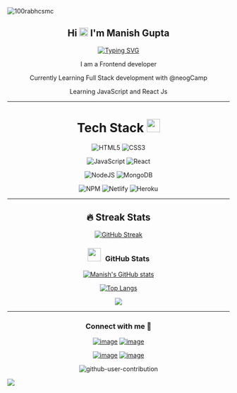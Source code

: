  <img src="https://komarev.com/ghpvc/?username=manishgupta416&label=Profile%20views&color=0e75b6&style=flat" alt="100rabhcsmc" />
 <h2 align="center">
  Hi <img src="https://media.giphy.com/media/hvRJCLFzcasrR4ia7z/giphy.gif" width="20"> I'm Manish Gupta 
 
</h2>
<p align="center">
  <a  href="https://git.io/typing-svg"><img src="https://readme-typing-svg.herokuapp.com?font=Fira+Code&pause=1000&color=FF6347&width=435&lines=+I'm+Manish+Gupta;++Computer+Science+Student;+Frontend+Web+developer;Currently+Learning+React+Js" alt="Typing SVG" /></a>
</p>

<div align="center">
<p>I am a Frontend developer</p>
<p>Currently Learning Full Stack development with @neogCamp</p>
<p>Learning JavaScript and React Js</p>
</div>


  

  <div align="center">

 ---

 # Tech Stack <img src = "https://media2.giphy.com/media/QssGEmpkyEOhBCb7e1/giphy.gif?cid=ecf05e47a0n3gi1bfqntqmob8g9aid1oyj2wr3ds3mg700bl&rid=giphy.gif" width = 30px> 
![HTML5](https://img.shields.io/badge/html5-%23E34F26.svg?style=for-the-badge&logo=html5&logoColor=white) ![CSS3](https://img.shields.io/badge/css3-%231572B6.svg?style=for-the-badge&logo=css3&logoColor=white) 

![JavaScript](https://img.shields.io/badge/javascript-%23323330.svg?style=for-the-badge&logo=javascript&logoColor=%23F7DF1E) ![React](https://img.shields.io/badge/react-%232C8EBB.svg?style=for-the-badge&logo=React&logoColor=white)  

 ![NodeJS](https://img.shields.io/badge/node.js-6DA55F?style=for-the-badge&logo=node.js&logoColor=white)
 ![MongoDB](https://img.shields.io/badge/MongoDB-%234ea94b.svg?style=for-the-badge&logo=mongodb&logoColor=white)
 
  ![NPM](https://img.shields.io/badge/NPM-%23000000.svg?style=for-the-badge&logo=npm&logoColor=white)  ![Netlify](https://img.shields.io/badge/netlify-%23000000.svg?style=for-the-badge&logo=netlify&logoColor=#00C7B7) 
  ![Heroku](https://img.shields.io/badge/heroku-%23430098.svg?style=for-the-badge&logo=heroku&logoColor=white) 

---
## 🔥 Streak Stats

  [![GitHub Streak](https://github-readme-streak-stats.herokuapp.com?user=manishgupta416&theme=dark&border_radius=4.7&date_format=j%20M%5B%20Y%5D)](https://git.io/streak-stats) 

  <h3 align="center" > <img src="https://media.giphy.com/media/iY8CRBdQXODJSCERIr/giphy.gif" width="30" height="30" style="margin-right: 10px;">GitHub Stats  </h3>


[![Manish's GitHub stats](https://github-readme-stats.vercel.app/api?username=manishgupta416&show_icons=true&theme=tokyonight)](https://github.com/pujarini/github-readme-stats)

[![Top Langs](https://github-readme-stats.vercel.app/api/top-langs/?username=manishgupta416&hide=php&theme=tokyonight&langs_count=8&layout=compact)](https://github.com/anuraghazra/github-readme-stats)
 
 ![](http://github-profile-summary-cards.vercel.app/api/cards/profile-details?username=manishgupta416&theme=nord_dark)

---

<h3 align="center">Connect with me 🤝 </h3>
<div align="center">

[![image](https://img.shields.io/badge/LinkedIn-0077B5?style=for-the-badge&logo=linkedin&logoColor=white)](https://www.linkedin.com/in/imanishgupta1/)
[![image](https://img.shields.io/badge/Twitter-1DA1F2?style=for-the-badge&logo=twitter&logoColor=white)](https://twitter.com/manish_gupta416)

 [![image](https://img.shields.io/badge/Gmail-D14836?style=for-the-badge&logo=gmail&logoColor=white)](mailto:manish.info2020@gmail.com)
[![image](https://img.shields.io/badge/Instagram-E4405F?style=for-the-badge&logo=instagram&logoColor=white)](https://www.instagram.com/manish_gupta416/)
  
</div>

</div>


<div align="center">

  ![github-user-contribution](https://user-images.githubusercontent.com/34391629/188001276-e28ab9d6-0401-4433-a74b-42e33580edbc.svg#gh-dark-mode-only) </div>
  
  
  ![](http://github-profile-summary-cards.vercel.app/api/cards/profile-details?username=manishgupta_416&theme=default)
  
 <!-- RESOUCES USED

  https://github.com/Pujarini/Pujarini#-github-stats--

  https://github.com/Pujarini/Pujarini/commit/e40e8802f71880e0407bae24c6453afffd3120ea

  https://twitter.com/pujarini_codeit/status/1565691203823489029 
  
  https://dev.to/yuridevat/how-to-create-a-stunning-github-profile-2mh5
  
  <!-- https://github.com/1999azzar

https://github.com/durgeshsamariya/awesome-github-profile-readme-templates/edit/master/templates/1999azzar.md -->
 
